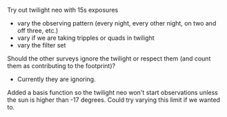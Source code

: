 
Try out twilight neo with 15s exposures

* vary the observing pattern (every night, every other night, on two and off three, etc.)
* vary if we are taking tripples or quads in twilight
* vary the filter set

Should the other surveys ignore the twilight or respect them (and count them as contributing to the footprint)?
* Currently they are ignoring.

Added a basis function so the twilight neo won't start observations unless the sun is higher than -17 degrees. Could try varying this limit if we wanted to. 

